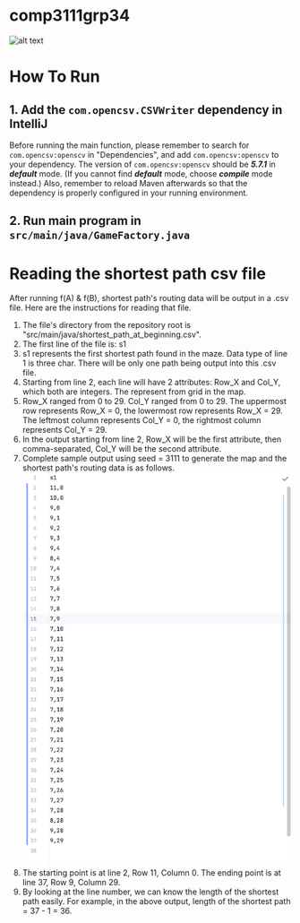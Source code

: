 # comp3111grp34

![alt text](https://github.com/yxiaoaz/Comp3111F23G34/blob/main/group%20info.png)


# How To Run
## 1. Add the `com.opencsv.CSVWriter` dependency in IntelliJ

Before running the main function, please remember to search for `com.opencsv:openscv` in "Dependencies", and add `com.opencsv:openscv` to your dependency.
The version of `com.opencsv:openscv` should be ***5.7.1*** in ***default*** mode. (If you cannot find ***default*** mode, choose ***compile*** mode instead.)
Also, remember to reload Maven afterwards so that the dependency is properly configured in your running environment.

## 2. Run main program in `src/main/java/GameFactory.java`

# Reading the shortest path csv file
After running f(A) & f(B), shortest path's routing data will be output in a .csv file. Here are the instructions for reading that file.

1. The file's directory from the repository root is "src/main/java/shortest_path_at_beginning.csv".
2. The first line of the file is:
s1
3. s1 represents the first shortest path found in the maze. Data type of line 1 is three char. There will be only one path being output into this .csv file.
4. Starting from line 2, each line will have 2 attributes: Row_X and Col_Y, which both are integers. The represent from grid in the map.
5. Row_X ranged from 0 to 29. Col_Y ranged from 0 to 29. The uppermost row represents Row_X = 0, the lowermost row represents Row_X = 29. The leftmost column represents Col_Y = 0, the rightmost column represents Col_Y = 29.
6. In the output starting from line 2, Row_X will be the first attribute, then comma-separated, Col_Y will be the second attribute.
7. Complete sample output using seed = 3111 to generate the map and the shortest path's routing data is as follows.
![Sample output.png](Sample%20output.png)
9. The starting point is at line 2, Row 11, Column 0. The ending point is at line 37, Row 9, Column 29.
10. By looking at the line number, we can know the length of the shortest path easily. For example, in the above output, length of the shortest path = 37 - 1 = 36.
